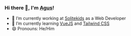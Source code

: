 ### Hi there 👋, I'm [Agus](https://andiyono.web.id)!

- 🔭 I’m currently working at [Solitekids](https://solitekids.com) as a Web Developer
- 🌱 I’m currently learning [VueJS](https://vuejs.org) and [Tailwind CSS](https://tailwindcss.com)
- 😄 Pronouns: He/Him


<!--
**agusandiyono/agusandiyono** is a ✨ _special_ ✨ repository because its `README.md` (this file) appears on your GitHub profile.

Here are some ideas to get you started:

- 🔭 I’m currently working on ...
- 🌱 I’m currently learning ...
- 👯 I’m looking to collaborate on ...
- 🤔 I’m looking for help with ...
- 💬 Ask me about ...
- 📫 How to reach me: ...
- 😄 Pronouns: ...
- ⚡ Fun fact: ...
-->
